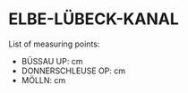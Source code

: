 # ELBE-LÜBECK-KANAL

List of measuring points:

* BÜSSAU UP: <Value topic="rivers/pegel-online/ELK/BÜSSAU_UP/measurementValue"/> cm
* DONNERSCHLEUSE OP: <Value topic="rivers/pegel-online/ELK/DONNERSCHLEUSE_OP/measurementValue"/> cm
* MÖLLN: <Value topic="rivers/pegel-online/ELK/MÖLLN/measurementValue"/> cm
